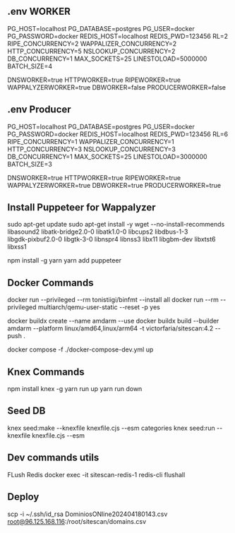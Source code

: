 ## .env WORKER
PG_HOST=localhost
PG_DATABASE=postgres
PG_USER=docker
PG_PASSWORD=docker
REDIS_HOST=localhost
REDIS_PWD=123456
RL=2
RIPE_CONCURRENCY=2
WAPPALIZER_CONCURRENCY=2
HTTP_CONCURRENCY=5
NSLOOKUP_CONCURRENCY=2
DB_CONCURRENCY=1
MAX_SOCKETS=25
LINESTOLOAD=5000000
BATCH_SIZE=4

DNSWORKER=true
HTTPWORKER=true
RIPEWORKER=true
WAPPALYZERWORKER=true
DBWORKER=false
PRODUCERWORKER=false

## .env Producer
PG_HOST=localhost
PG_DATABASE=postgres
PG_USER=docker
PG_PASSWORD=docker
REDIS_HOST=localhost
REDIS_PWD=123456
RL=6
RIPE_CONCURRENCY=1
WAPPALIZER_CONCURRENCY=1
HTTP_CONCURRENCY=3
NSLOOKUP_CONCURRENCY=3
DB_CONCURRENCY=1
MAX_SOCKETS=25
LINESTOLOAD=3000000
BATCH_SIZE=3

DNSWORKER=true
HTTPWORKER=true
RIPEWORKER=true
WAPPALYZERWORKER=true
DBWORKER=true
PRODUCERWORKER=true
## Install Puppeteer for Wappalyzer

sudo apt-get update
sudo apt-get install -y wget --no-install-recommends \
    libasound2 libatk-bridge2.0-0 libatk1.0-0 libcups2 libdbus-1-3 \
    libgdk-pixbuf2.0-0 libgtk-3-0 libnspr4 libnss3 libx11 libgbm-dev  libxtst6  libxss1

npm install -g yarn
yarn add puppeteer


## Docker Commands
docker run --privileged --rm tonistiigi/binfmt --install all
docker run --rm --privileged multiarch/qemu-user-static --reset -p yes

 docker buildx create --name amdarm --use
docker buildx build --builder amdarm --platform linux/amd64,linux/arm64 -t victorfaria/sitescan:4.2 --push .


docker compose -f ./docker-compose-dev.yml up
## Knex Commands

npm install knex -g
yarn run up
yarn run down


## Seed DB

knex seed:make --knexfile knexfile.cjs --esm categories
knex seed:run --knexfile knexfile.cjs --esm


## Dev commands utils

FLush Redis
docker exec -it sitescan-redis-1 redis-cli
flushall

## Deploy
scp -i ~/.ssh/id_rsa DominiosONline202404180143.csv root@96.125.168.116:/root/sitescan/domains.csv
